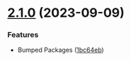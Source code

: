 # [2.1.0](https://github.com/BlueBaseJS/plugin-apollo-link-ws/compare/v2.0.0...v2.1.0) (2023-09-09)

### Features

-   Bumped Packages ([1bc64eb](https://github.com/BlueBaseJS/plugin-apollo-link-ws/commit/1bc64ebd8d8110e822e9bfc684ee463e9fda7fce))
